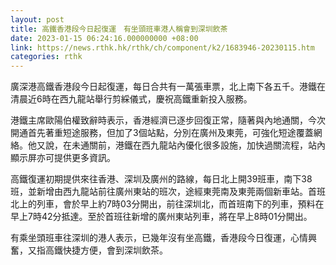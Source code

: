 ```yaml
---
layout: post
title: 高鐵香港段今日起復運　有坐頭班車港人稱會到深圳飲茶
date: 2023-01-15 06:24:16.000000000 +08:00
link: https://news.rthk.hk/rthk/ch/component/k2/1683946-20230115.htm
categories: rthk
---
```


廣深港高鐵香港段今日起復運，每日合共有一萬張車票，北上南下各五千。港鐵在清晨近6時在西九龍站舉行剪綵儀式，慶祝高鐵重新投入服務。

港鐵主席歐陽伯權致辭時表示，香港經濟已逐步回復正常，隨著與內地通關，今次開通首先著重短途服務，但加了3個站點，分別在廣州及東莞，可強化短途覆蓋網絡。他又說，在未通關前，港鐵在西九龍站內優化很多設施，加快過關流程，站內顯示屏亦可提供更多資訊。

高鐵復運初期提供來往香港、深圳及廣州的路線，每日北上開39班車，南下38班，並新增由西九龍站前往廣州東站的班次，途經東莞南及東莞兩個新車站。首班北上的列車，會於早上約7時03分開出，前往深圳北，而首班南下的列車，預料在早上7時42分抵達。至於首班往新增的廣州東站列車，將在早上8時01分開出。

有乘坐頭班車往深圳的港人表示，已幾年沒有坐高鐵，香港段今日復運，心情興奮，又指高鐵快捷方便，會到深圳飲茶。
